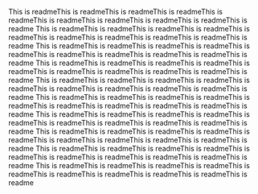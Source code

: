 This is readmeThis is readmeThis is readmeThis is readmeThis is readmeThis is readmeThis is readmeThis is readmeThis is readmeThis is readme
This is readmeThis is readmeThis is readmeThis is readmeThis is readmeThis is readmeThis is readmeThis is readmeThis is readmeThis is readme
This is readmeThis is readmeThis is readmeThis is readmeThis is readmeThis is readmeThis is readmeThis is readmeThis is readmeThis is readme
This is readmeThis is readmeThis is readmeThis is readmeThis is readmeThis is readmeThis is readmeThis is readmeThis is readmeThis is readme
This is readmeThis is readmeThis is readmeThis is readmeThis is readmeThis is readmeThis is readmeThis is readmeThis is readmeThis is readme
This is readmeThis is readmeThis is readmeThis is readmeThis is readmeThis is readmeThis is readmeThis is readmeThis is readmeThis is readme
This is readmeThis is readmeThis is readmeThis is readmeThis is readmeThis is readmeThis is readmeThis is readmeThis is readmeThis is readme
This is readmeThis is readmeThis is readmeThis is readmeThis is readmeThis is readmeThis is readmeThis is readmeThis is readmeThis is readme
This is readmeThis is readmeThis is readmeThis is readmeThis is readmeThis is readmeThis is readmeThis is readmeThis is readmeThis is readme
This is readmeThis is readmeThis is readmeThis is readmeThis is readmeThis is readmeThis is readmeThis is readmeThis is readmeThis is readme
